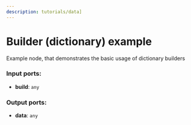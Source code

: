 ```yaml
---
description: tutorials/data]
---
```


# Builder (dictionary) example

Example node, that demonstrates the basic usage of dictionary builders

### Input ports:

* __build__: `any`

### Output ports:

* __data__: `any`


